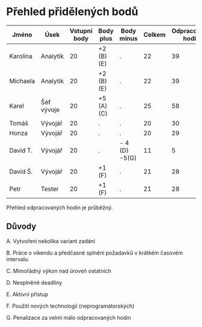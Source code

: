 # Přehled přidělených bodů

| Jméno    | Úsek       | Vstupní body | Body plus | Body mínus | Celkem | Odpracováno hodin |
| -------- | ---------- | ------------ | --------- | ---------- | ------ | ----------------- |
| Karolína | Analytik   | 20           | +2 (B)(E) | .          | 22    | 39                |
| Michaela | Analytik   | 20           | +2 (B)(E) | .          | 22    | 39                |
| Karel    | Šéf vývoje | 20           | +5 (A)(C) | .          | 25    | 58                |
| Tomáš    | Vývojář    | 20           | .         | .          | 20    | 30                |
| Honza    | Vývojář    | 20           | .         | .          | 20    | 29                 |
| David T. | Vývojář    | 20           | .         | - 4 (D) -5(G)    | 11    | 5                 |
| David Š. | Vývojář    | 20           | +1 (F)    | .          | 21    | 28                 |
| Petr     | Tester     | 20           | +1 (F)    | .          | 21    | 28                |

Přehled odpracovaných hodin je průběžný.

## Důvody
A. Vytvoření nekolika variant zadání

B. Práce o víkendu a předčasné splnění požadavků v krátkém časovém intervalu.

C. Mimořádný výkon nad úroveň ostatních

D. Nesplněné deadliny

E. Aktivní přístup

F. Použití nových technologií (neprogramátorských)

G. Penalizace za velmi málo odpracovaných hodin

